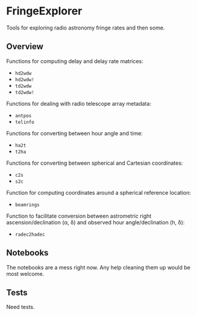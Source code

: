# FringeExplorer

Tools for exploring radio astronomy fringe rates and then some.

## Overview

Functions for computing delay and delay rate matrices:

- `hd2wdw`
- `hd2wdw!`
- `td2wdw`
- `td2wdw!`

Functions for dealing with radio telescope array metadata:

- `antpos`
- `telinfo`

Functions for converting between hour angle and time:

- `ha2t`
- `t2ha`

Functions for converting between spherical and Cartesian coordinates:

- `c2s`
- `s2c`

Function for computing coordinates around a spherical reference location:

- `beamrings`

Function to facilitate conversion between astrometric right
ascension/declination (α, δ) and observed hour angle/declination (h, δ):

- `radec2hadec`

## Notebooks

The notebooks are a mess right now.  Any help cleaning them up would be most
welcome.

## Tests

Need tests.
